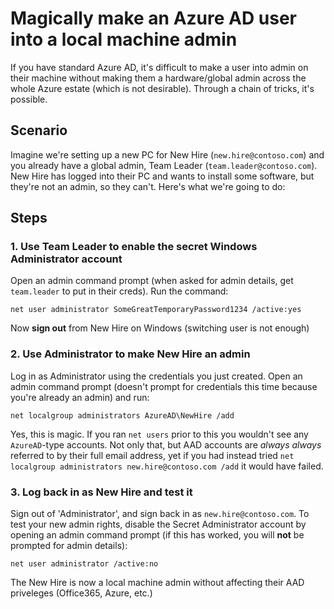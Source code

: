 # Magically make an Azure AD user into a local machine admin

If you have standard Azure AD, it's difficult to make a user into admin on their machine without making them a hardware/global admin across the whole Azure estate (which is not desirable). Through a chain of tricks, it's possible.

## Scenario

Imagine we're setting up a new PC for New Hire (`new.hire@contoso.com`) and you already have a global admin, Team Leader (`team.leader@contoso.com`). New Hire has logged into their PC and wants to install some software, but they're not an admin, so they can't. Here's what we're going to do:

## Steps

### 1. Use Team Leader to enable the secret Windows Administrator account

Open an admin command prompt (when asked for admin details, get `team.leader` to put in their creds). Run the command:

	net user administrator SomeGreatTemporaryPassword1234 /active:yes
	
Now **sign out** from New Hire on Windows (switching user is not enough)

### 2. Use Administrator to make New Hire an admin

Log in as Administrator using the credentials you just created. Open an admin command prompt (doesn't prompt for credentials this time because you're already an admin) and run:

	net localgroup administrators AzureAD\NewHire /add
	
Yes, this is magic. If you ran `net users` prior to this you wouldn't see any `AzureAD`-type accounts. Not only that, but AAD accounts are *always always* referred to by their full email address, yet if you had instead tried `net localgroup administrators new.hire@contoso.com /add` it would have failed. 

### 3. Log back in as New Hire and test it

Sign out of 'Administrator', and sign back in as `new.hire@contoso.com`. To test your new admin rights, disable the Secret Administrator account by opening an admin command prompt (if this has worked, you will **not** be prompted for admin details):

	net user administrator /active:no
	
The New Hire is now a local machine admin without affecting their AAD priveleges (Office365, Azure, etc.) 
